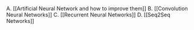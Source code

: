 A. [[Artificial Neural Network and how to improve them]]
B. [[Convolution Neural Networks]]
C. [[Recurrent Neural Networks]]
D. [[Seq2Seq Networks]]

